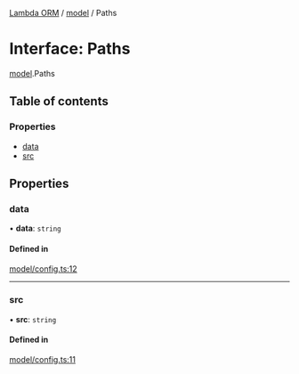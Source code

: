 [Lambda ORM](../README.md) / [model](../modules/model.md) / Paths

# Interface: Paths

[model](../modules/model.md).Paths

## Table of contents

### Properties

- [data](model.Paths.md#data)
- [src](model.Paths.md#src)

## Properties

### data

• **data**: `string`

#### Defined in

[model/config.ts:12](https://github.com/FlavioLionelRita/lambda-orm/blob/daf3ab1/src/orm/model/config.ts#L12)

___

### src

• **src**: `string`

#### Defined in

[model/config.ts:11](https://github.com/FlavioLionelRita/lambda-orm/blob/daf3ab1/src/orm/model/config.ts#L11)
